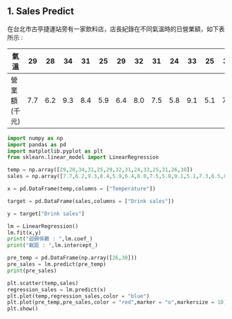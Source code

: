 ## 1. Sales Predict 
在台北市古亭捷運站旁有一家飲料店，店長紀錄在不同氣溫時的日營業額，如下表所示 : 

|氣溫|29|28|34|31|25|29|32|31|24|33|25|31|26|30|
|-|-|-|-|-|-|-|-|-|-|-|-|-|-|-|
|營業額(千元)|7.7|6.2|9.3|8.4|5.9|6.4|8.0|7.5|5.8|9.1|5.1|7.3|6.5|8.4|
```python
import numpy as np
import pandas as pd
import matplotlib.pyplot as plt
from sklearn.linear_model import LinearRegression

temp = np.array([29,28,34,31,25,29,32,31,24,33,25,31,26,30])
sales = np.array([7.7,6.2,9.3,8.4,5.9,6.4,8.0,7.5,5.8,9.1,5.1,7.3,6.5,8.4])

x = pd.DataFrame(temp,columns = ["Temperature"])

target = pd.DataFrame(sales,columns = ["Drink sales"])

y = target["Drink sales"]

lm = LinearRegression()
lm.fit(x,y)
print("迴歸係數 : ",lm.coef_)
print("截距 : ",lm.intercept_)

pre_temp = pd.DataFrame(np.array([26,30]))
pre_sales = lm.predict(pre_temp)
print(pre_sales)

plt.scatter(temp,sales)
regression_sales = lm.predict(x)
plt.plot(temp,regression_sales,color = "blue")
plt.plot(pre_temp,pre_sales,color = "red",marker = "o",markersize = 10)
plt.show()
```
